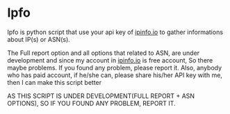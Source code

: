 # Ipfo

Ipfo is python script that use your api key of  [ipinfo.io](ipinfo.io) to gather informations about IP(s) or ASN(s).

The Full report option and all options that related to ASN, are under development and since my account in [ipinfo.io](ipinfo.io)
is free account, So there maybe problems.
If you found any problem, please report it. Also, anybody who has paid account, if he/she can, please share his/her API key
with me, then I can make this script better

AS THIS SCRIPT IS UNDER DEVELOPMENT(FULL REPORT + ASN OPTIONS), SO IF YOU FOUND ANY PROBLEM, REPORT IT.
